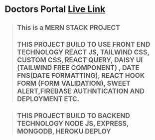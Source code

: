 # Doctors Portal [Live Link](https://doctors-portal-8a03e.web.app/)

> ## This is a MERN STACK PROJECT
>
> ## THIS PROJECT BUILD TO USE FRONT END TECHNOLOGY REACT JS, TAILWIND CSS, CUSTOM CSS, REACT QUERY, DAISY UI (TAILWIND FREE COMPONENT) , DATE FNS(DATE FORMATTING), REACT HOOK FORM (FORM VALIDATION), SWEET ALERT,FIREBASE AUTHNTICATION AND DEPLOYMENT ETC.

> ## THIS PROJECT BUILD TO BACKEND TECHNOLOGY NODE JS, EXPRESS, MONGODB, HEROKU DEPLOY
